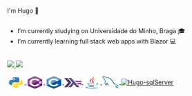 I'm Hugo 🔴
##
- I’m currently studying on Universidade do Minho, Braga 🎓
- I’m currently learning full stack web apps with Blazor 💻
##


<div>
  <a href="https://github.com/hugomartins22">
  <img height="180em" src="https://github-readme-stats.vercel.app/api?username=hugomartins22&show_icons=true&theme=noctis_minimus&include_all_commits=true&count_private=true"/>
  <img height="180em" src="https://github-readme-stats.vercel.app/api/top-langs/?username=hugomartins22&layout=compact&langs_count=16&theme=noctis_minimus"/>


</div>

  <div style="display: inline_block"><br> 
  <img align="center" alt="Hugo-Python" height="30" width="40" src="https://raw.githubusercontent.com/devicons/devicon/master/icons/python/python-original.svg">
  <img align="center" alt="Hugo-Csharp" height="30" width="40" src="https://raw.githubusercontent.com/devicons/devicon/master/icons/csharp/csharp-original.svg">
  <img align="center" alt="Hugo-C" height="30" width="40" src="https://raw.githubusercontent.com/devicons/devicon/master/icons/c/c-original.svg">
  <img align="center" alt="Hugo-Haskell" height="30" width="40" src="https://raw.githubusercontent.com/devicons/devicon/master/icons/haskell/haskell-original.svg">
  <img align="center" alt="Hugo-Java" height="30" width="40" src="https://raw.githubusercontent.com/devicons/devicon/master/icons/java/java-original.svg">
  <img align="center" alt="Hugo-mysql" height="30" width="40" src="https://raw.githubusercontent.com/devicons/devicon/master/icons/mysql/mysql-original.svg">
    <img align="center" alt="Hugo-sqlServer" height="30" width="40" src="https://www.svgrepo.com/show/303229/microsoft-sql-server-logo.svg">
<div>
  
##
